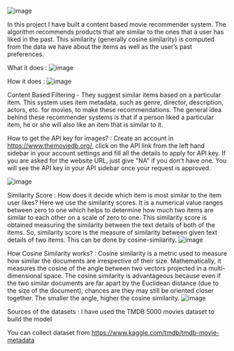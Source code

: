 
![image](https://github.com/ayushichaudharysre/movie-recommender-system/assets/170225137/7c575074-379e-43d9-8bff-330faf1a7990)


In this project I have built a content based movie recommender system. The algorithm recommends products that are similar to the ones that a user has liked in the past. This similarity (generally cosine similarity) is computed from the data we have about the items as well as the user’s past preferences.


What it does :
![image](https://github.com/ayushichaudharysre/movie-recommender-system/assets/170225137/b8bd00be-b41e-4eb1-a524-cba7138049d0)









How it does :
![image](https://github.com/ayushichaudharysre/movie-recommender-system/assets/170225137/62679ed6-b0b6-4017-addb-bd94cda61ba7)

Content Based Filtering - They suggest similar items based on a particular item. This system uses item metadata, such as genre, director, description, actors, etc. for movies, to make these recommendations. The general idea behind these recommender systems is that if a person liked a particular item, he or she will also like an item that is similar to it.


How to get the API key for images? :
Create an account in https://www.themoviedb.org/, click on the API link from the left hand sidebar in your account settings and fill all the details to apply for API key. If you are asked for the website URL, just give "NA" if you don't have one. You will see the API key in your API sidebar once your request is approved.

![image](https://github.com/ayushichaudharysre/movie-recommender-system/assets/170225137/989c0c90-6145-41a6-8fd3-b375215a1903)



Similarity Score :
How does it decide which item is most similar to the item user likes? Here we use the similarity scores.
It is a numerical value ranges between zero to one which helps to determine how much two items are similar to each other on a scale of zero to one. This similarity score is obtained measuring the similarity between the text details of both of the items. So, similarity score is the measure of similarity between given text details of two items. This can be done by cosine-similarity.
![image](https://github.com/ayushichaudharysre/movie-recommender-system/assets/170225137/78af65ca-3507-4008-8294-c111203e74fc)




How Cosine Similarity works? :
Cosine similarity is a metric used to measure how similar the documents are irrespective of their size. Mathematically, it measures the cosine of the angle between two vectors projected in a multi-dimensional space. The cosine similarity is advantageous because even if the two similar documents are far apart by the Euclidean distance (due to the size of the document), chances are they may still be oriented closer together. The smaller the angle, higher the cosine similarity.
![image](https://github.com/ayushichaudharysre/movie-recommender-system/assets/170225137/3115597b-df2e-4fce-a5c7-c4c3eab0f9ec)




Sources of the datasets :
I have used the TMDB 5000 movies dataset to build the model

You can collect dataset from https://www.kaggle.com/tmdb/tmdb-movie-metadata


